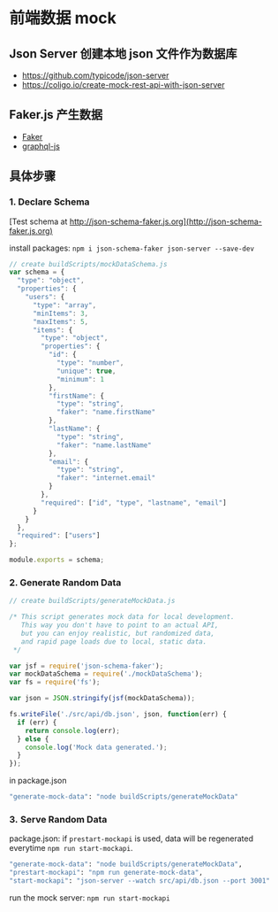 # 前端数据 mock

## Json Server 创建本地 json 文件作为数据库

* <https://github.com/typicode/json-server>
* <https://coligo.io/create-mock-rest-api-with-json-server>

## Faker.js 产生数据

* [Faker](https://github.com/marak/Faker.js)
* [graphql-js](https://github.com/graphql/graphql-js)

## 具体步骤

### 1. Declare Schema

[Test schema at http://json-schema-faker.js.org](http://json-schema-faker.js.org)

install packages: `npm i json-schema-faker json-server --save-dev`

```javascript
// create buildScripts/mockDataSchema.js
var schema = {
  "type": "object",
  "properties": {
    "users": {
      "type": "array",
      "minItems": 3,
      "maxItems": 5,
      "items": {
        "type": "object",
        "properties": {
          "id": {
            "type": "number",
            "unique": true,
            "minimum": 1
          },
          "firstName": {
            "type": "string",
            "faker": "name.firstName"
          },
          "lastName": {
            "type": "string",
            "faker": "name.lastName"
          },
          "email": {
            "type": "string",
            "faker": "internet.email"
          }
        },
        "required": ["id", "type", "lastname", "email"]
      }
    }
  },
  "required": ["users"]
};

module.exports = schema;
```

### 2. Generate Random Data

```javascript
// create buildScripts/generateMockData.js

/* This script generates mock data for local development.
   This way you don't have to point to an actual API,
   but you can enjoy realistic, but randomized data,
   and rapid page loads due to local, static data.
 */

var jsf = require('json-schema-faker');
var mockDataSchema = require('./mockDataSchema');
var fs = require('fs');

var json = JSON.stringify(jsf(mockDataSchema));

fs.writeFile('./src/api/db.json', json, function(err) {
  if (err) {
    return console.log(err);
  } else {
    console.log('Mock data generated.');
  }
});
```

in package.json

```bash
"generate-mock-data": "node buildScripts/generateMockData"
```

### 3.  Serve Random Data

package.json: if `prestart-mockapi` is used, data will be regenerated everytime `npm run start-mockapi`.

```bash
"generate-mock-data": "node buildScripts/generateMockData",
"prestart-mockapi": "npm run generate-mock-data",
"start-mockapi": "json-server --watch src/api/db.json --port 3001"
```

run the mock server: `npm run start-mockapi`